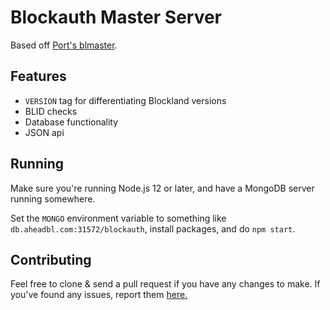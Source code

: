# Blockauth Master Server
Based off [Port's blmaster](https://github.com/Electrk/blmaster). 

## Features

* `VERSION` tag for differentiating Blockland versions
* BLID checks
* Database functionality
* JSON api

## Running
Make sure you're running Node.js 12 or later, and have a MongoDB server running somewhere.

Set the `MONGO` environment variable to something like `db.aheadbl.com:31572/blockauth`, install packages, and do `npm start`.

## Contributing
Feel free to clone & send a pull request if you have any changes to make. If you've found any issues, report them [here.](/issues)
